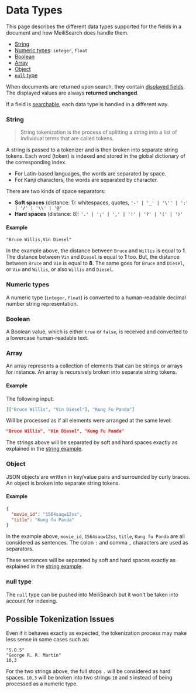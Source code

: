 # Data Types

This page describes the different data types supported for the fields in a document and how MeiliSearch does handle them.

- [String](/guides/advanced_guides/datatypes.md#string)
- [Numeric types](/guides/advanced_guides/datatypes.md#numeric-types): `integer`, `float`
- [Boolean](/guides/advanced_guides/datatypes.md#boolean)
- [Array](/guides/advanced_guides/datatypes.md#array)
- [Object](/guides/advanced_guides/datatypes.md#object)
- [`null` type](/guides/advanced_guides/datatypes.md#null-type)

When documents are returned upon search, they contain [displayed fields](/guides/advanced_guides/field_properties.md#displayed-fields). The displayed values are always **returned unchanged**.

If a field is [searchable](/guides/advanced_guides/field_properties.md#searchable-fields), each data type is handled in a different way.

### String

> String tokenization is the process of splitting a string into a list of individual terms that are called tokens.

A string is passed to a tokenizer and is then broken into separate string tokens. Each word (token) is indexed and stored in the global dictionary of the corresponding index.

- For Latin-based languages, the words are separated by space.
- For Kanji characters, the words are separated by character.

There are two kinds of space separators:

- **Soft spaces** (distance: 1): whitespaces, quotes, `'-' | '_' | '\'' | ':' | '/' | '\\' | '@'`
- **Hard spaces** (distance: 8): `'.' | ';' | ',' | '!' | '?' | '(' | ')'`

#### Example

```
"Bruce Willis,Vin Diesel"
```

In the example above, the distance between `Bruce` and `Willis` is equal to **1**. The distance between `Vin` and `Diesel` is equal to **1** too.
But, the distance between `Bruce` and `Vin` is equal to **8**. The same goes for `Bruce` and `Diesel`, or `Vin` and `Willis`, or also `Willis` and `Diesel`.

### Numeric types

A numeric type (`integer`, `float`) is converted to a human-readable decimal number string representation.

### Boolean

A Boolean value, which is either `true` or `false`, is received and converted to a lowercase human-readable text.

### Array

An array represents a collection of elements that can be strings or arrays for instance. An array is recursively broken into separate string tokens.

#### Example

The following input:

```json
[["Bruce Willis", "Vin Diesel"], "Kung Fu Panda"]
```

Will be processed as if all elements were arranged at the same level:

```json
"Bruce Willis", "Vin Diesel", "Kung Fu Panda"
```

The strings above will be separated by soft and hard spaces exactly as explained in the [string example](/guides/advanced_guides/datatypes.md#example).

### Object

JSON objects are written in key/value pairs and surrounded by curly braces. An object is broken into separate string tokens.

#### Example

```json
{
  "movie_id": "1564saqw12ss",
  "title": "Kung fu Panda"
}
```

In the example above, `movie_id`, `1564saqw12ss`, `title`, `Kung fu Panda` are all considered as sentences. The colon `:` and comma `,` characters are used as separators.

These sentences will be separated by soft and hard spaces exactly as explained in the [string example](/guides/advanced_guides/datatypes.md#example).

### null type

The `null` type can be pushed into MeiliSearch but it won't be taken into account for indexing.

## Possible Tokenization Issues

Even if it behaves exactly as expected, the tokenization process may make less sense in some cases such as:

```
"S.O.S"
"George R. R. Martin"
10,3
```

For the two strings above, the full stops `.` will be considered as hard spaces.
`10,3` will be broken into two strings `10` and `3` instead of being processed as a numeric type.
